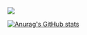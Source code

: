 <img src="https://img.shields.io/badge/javascript-ffffff.svg?style=for-the-badge&logo=javascript&logoColor=F7DF1E" />

[![Anurag's GitHub stats](https://github-readme-stats.vercel.app/api?username=EFCTO)](https://github.com/EFCTO/github-readme-stats)

